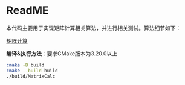 # ReadME

本代码主要用于实现矩阵计算相关算法，并进行相关测试。算法细节如下：

[矩阵计算](src/ReadME.md)

**编译&执行方法**：要求CMake版本为3.20.0以上

```bash
cmake -B build
cmake --build build
./build/MatrixCalc
```